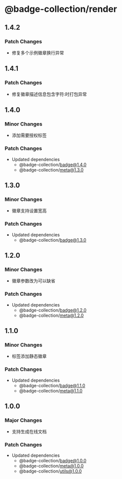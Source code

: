 # @badge-collection/render

## 1.4.2

### Patch Changes

- 修复多个示例徽章换行异常

## 1.4.1

### Patch Changes

- 修复徽章描述信息包含字符:时打包异常

## 1.4.0

### Minor Changes

- 添加需要授权标签

### Patch Changes

- Updated dependencies
  - @badge-collection/badge@1.4.0
  - @badge-collection/meta@1.3.0

## 1.3.0

### Minor Changes

- 徽章支持设置宽高

### Patch Changes

- Updated dependencies
  - @badge-collection/badge@1.3.0

## 1.2.0

### Minor Changes

- 徽章参数改为可以缺省

### Patch Changes

- Updated dependencies
  - @badge-collection/badge@1.2.0
  - @badge-collection/meta@1.2.0

## 1.1.0

### Minor Changes

- 标签添加静态徽章

### Patch Changes

- Updated dependencies
  - @badge-collection/badge@1.1.0
  - @badge-collection/meta@1.1.0

## 1.0.0

### Major Changes

- 支持生成在线文档

### Patch Changes

- Updated dependencies
  - @badge-collection/badge@1.0.0
  - @badge-collection/meta@1.0.0
  - @badge-collection/utils@1.0.0
